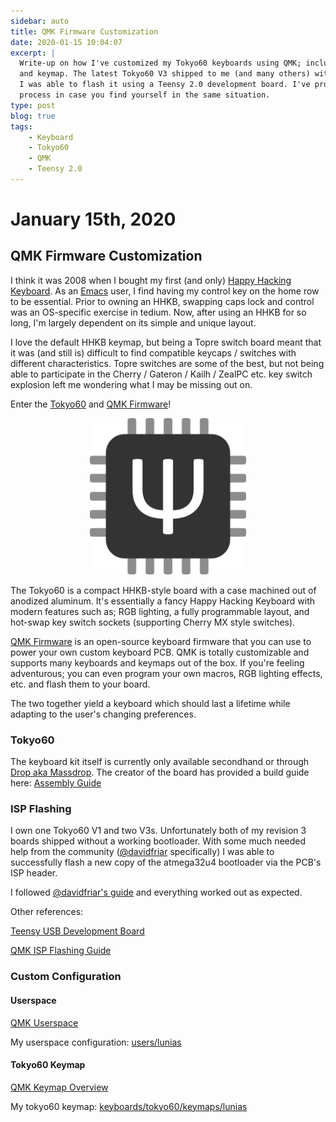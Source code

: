 ```yaml
---
sidebar: auto
title: QMK Firmware Customization
date: 2020-01-15 10:04:07
excerpt: |
  Write-up on how I've customized my Tokyo60 keyboards using QMK; including my userspace config 
  and keymap. The latest Tokyo60 V3 shipped to me (and many others) without a bootloader, but 
  I was able to flash it using a Teensy 2.0 development board. I've provided details of that 
  process in case you find yourself in the same situation.
type: post
blog: true
tags:
    - Keyboard
    - Tokyo60
    - QMK
    - Teensy 2.0
---
```


# January 15th, 2020

## QMK Firmware Customization

I think it was 2008 when I bought my first (and only) [Happy Hacking
Keyboard](https://en.wikipedia.org/wiki/Happy_Hacking_Keyboard). As an
[Emacs](https://www.gnu.org/software/emacs/) user, I find having my control key
on the home row to be essential. Prior to owning an HHKB, swapping caps lock and
control was an OS-specific exercise in tedium. Now, after using an HHKB for so
long, I'm largely dependent on its simple and unique layout.

I love the default HHKB keymap, but being a Topre switch board meant that it was
(and still is) difficult to find compatible keycaps / switches with different
characteristics. Topre switches are some of the best, but not being able to
participate in the Cherry / Gateron / Kailh / ZealPC etc. key switch explosion left
me wondering what I may be missing out on.

Enter the [Tokyo60](https://tokyokeyboard.com/tokyo60/) and [QMK
Firmware](https://beta.docs.qmk.fm/)!

<p align="center"> <img src="./img/qmk_icon.png" width="250" height="250"
  alt="QMK Icon"> </p>

The Tokyo60 is a compact HHKB-style board with a case machined out of anodized
aluminum. It's essentially a fancy Happy Hacking Keyboard with modern features
such as; RGB lighting, a fully programmable layout, and hot-swap key switch
sockets (supporting Cherry MX style switches).

[QMK Firmware](https://beta.docs.qmk.fm/) is an open-source keyboard firmware
that you can use to power your own custom keyboard PCB. QMK is totally
customizable and supports many keyboards and keymaps out of the box. If you're
feeling adventurous; you can even program your own macros, RGB lighting effects,
etc. and flash them to your board.

The two together yield a keyboard which should last a lifetime while adapting to
the user's changing preferences.

### Tokyo60

The keyboard kit itself is currently only available secondhand or through [Drop
aka Massdrop](https://drop.com). The creator of the board has provided a build
guide here: [Assembly Guide](http://tokyokeyboard.com/tokyo60-assembly-guide/)

### ISP Flashing

I own one Tokyo60 V1 and two V3s. Unfortunately both of my revision 3 boards
shipped without a working bootloader. With some much needed help from the
community ([@davidfriar](https://drop.com/profile/davidfriar) specifically) I
was able to successfully flash a new copy of the atmega32u4 bootloader via the
PCB's ISP header.

I followed [@davidfriar's
guide](https://github.com/davidfriar/tokyo60ispflashing/blob/master/README.md)
and everything worked out as expected.

Other references:

[Teensy USB Development Board](https://www.pjrc.com/store/teensy_pins.html)

[QMK ISP Flashing Guide](https://beta.docs.qmk.fm/for-makers-and-modders/isp_flashing_guide)

### Custom Configuration

#### Userspace

[QMK Userspace](https://beta.docs.qmk.fm/features/feature_userspace)

My userspace configuration: [users/lunias](https://github.com/lunias/qmk_firmware/tree/master/users/lunias)

#### Tokyo60 Keymap

[QMK Keymap Overview](https://beta.docs.qmk.fm/detailed-guides/keymap)

My tokyo60 keymap: [keyboards/tokyo60/keymaps/lunias](https://github.com/lunias/qmk_firmware/tree/master/keyboards/tokyo60/keymaps/lunias)

<ClientOnly>
  <Disqus shortname="ethanaa" />
</ClientOnly>

